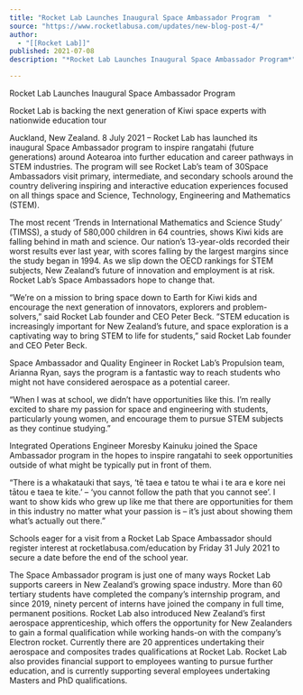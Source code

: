 ```yaml
---
title: "Rocket Lab Launches Inaugural Space Ambassador Program  "
source: "https://www.rocketlabusa.com/updates/new-blog-post-4/"
author:
  - "[[Rocket Lab]]"
published: 2021-07-08
description: "*Rocket Lab Launches Inaugural Space Ambassador Program*"

---
```

Rocket Lab Launches Inaugural Space Ambassador Program 

Rocket Lab is backing the next generation of Kiwi space experts with nationwide education tour


Auckland, New Zealand. 8 July 2021 – Rocket Lab has launched its inaugural Space Ambassador program to inspire rangatahi (future generations) around Aotearoa into further education and career pathways in STEM industries. The program will see Rocket Lab’s team of 30Space Ambassadors visit primary, intermediate, and secondary schools around the country delivering inspiring and interactive education experiences focused on all things space and Science, Technology, Engineering and Mathematics (STEM).

The most recent ‘Trends in International Mathematics and Science Study’ (TIMSS), a study of 580,000 children in 64 countries, shows Kiwi kids are falling behind in math and science. Our nation’s 13-year-olds recorded their worst results ever last year, with scores falling by the largest margins since the study began in 1994. As we slip down the OECD rankings for STEM subjects, New Zealand’s future of innovation and employment is at risk. Rocket Lab’s Space Ambassadors hope to change that.

“We’re on a mission to bring space down to Earth for Kiwi kids and encourage the next generation of innovators, explorers and problem-solvers,” said Rocket Lab founder and CEO Peter Beck. ”STEM education is increasingly important for New Zealand’s future, and space exploration is a captivating way to bring STEM to life for students,” said Rocket Lab founder and CEO Peter Beck.

Space Ambassador and Quality Engineer in Rocket Lab’s Propulsion team, Arianna Ryan, says the program is a fantastic way to reach students who might not have considered aerospace as a potential career.

“When I was at school, we didn’t have opportunities like this. I’m really excited to share my passion for space and engineering with students, particularly young women, and encourage them to pursue STEM subjects as they continue studying.”

Integrated Operations Engineer Moresby Kainuku joined the Space Ambassador program in the hopes to inspire rangatahi to seek opportunities outside of what might be typically put in front of them.

“There is a whakatauki that says, ‘tē taea e tatou te whai i te ara e kore nei tātou e taea te kite.’ – ‘you cannot follow the path that you cannot see’. I want to show kids who grew up like me that there are opportunities for them in this industry no matter what your passion is – it’s just about showing them what’s actually out there.”

Schools eager for a visit from a Rocket Lab Space Ambassador should register interest at rocketlabusa.com/education by Friday 31 July 2021 to secure a date before the end of the school year.

The Space Ambassador program is just one of many ways Rocket Lab supports careers in New Zealand’s growing space industry. More than 60 tertiary students have completed the company’s internship program, and since 2019, ninety percent of interns have joined the company in full time, permanent positions. Rocket Lab also introduced New Zealand’s first aerospace apprenticeship, which offers the opportunity for New Zealanders to gain a formal qualification while working hands-on with the company’s Electron rocket.  Currently there are 20 apprentices undertaking their aerospace and composites trades qualifications at Rocket Lab. Rocket Lab also provides financial support to employees wanting to pursue further education, and is currently supporting several employees undertaking Masters and PhD qualifications.